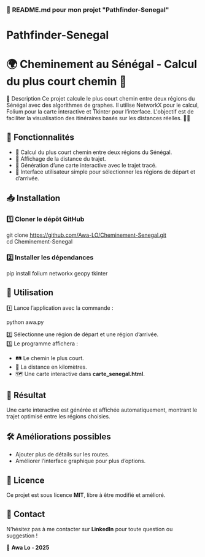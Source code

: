 ### 📌 **README.md pour mon projet "Pathfinder-Senegal"**  
# Pathfinder-Senegal
# 🌍 Cheminement au Sénégal - Calcul du plus court chemin 📍
📜 Description Ce projet calcule le plus court chemin entre deux régions du Sénégal avec des algorithmes de graphes. Il utilise NetworkX pour le calcul, Folium pour la carte interactive et Tkinter pour l’interface. L'objectif est de faciliter la visualisation des itinéraires basés sur les distances réelles. 🚗📍

## 🚀 Fonctionnalités
- 🔹 Calcul du plus court chemin entre deux régions du Sénégal.
- 🔹 Affichage de la distance du trajet.
- 🔹 Génération d’une carte interactive avec le trajet tracé.
- 🔹 Interface utilisateur simple pour sélectionner les régions de départ et d’arrivée.

## 📥 Installation  
### 1️⃣ Cloner le dépôt GitHub  

git clone https://github.com/Awa-LO/Cheminement-Senegal.git  
cd Cheminement-Senegal  

### 2️⃣ Installer les dépendances  

pip install folium networkx geopy tkinter  
  

## 🎯 Utilisation  
1️⃣ Lance l’application avec la commande :  

python awa.py  
 
2️⃣ Sélectionne une région de départ et une région d’arrivée.  
3️⃣ Le programme affichera :  
   - 🛤️ Le chemin le plus court.  
   - 📏 La distance en kilomètres.  
   - 🗺️ Une carte interactive dans **carte_senegal.html**.  

## 📌 Résultat  
Une carte interactive est générée et affichée automatiquement, montrant le trajet optimisé entre les régions choisies.  

## 🛠️ Améliorations possibles  
- Ajouter plus de détails sur les routes.  
- Améliorer l’interface graphique pour plus d’options.  

## 📝 Licence  
Ce projet est sous licence **MIT**, libre à être modifié et amélioré.  

## 📧 Contact  
N’hésitez pas à me contacter sur **LinkedIn** pour toute question ou suggestion !  


📍 **Awa Lo - 2025**  
